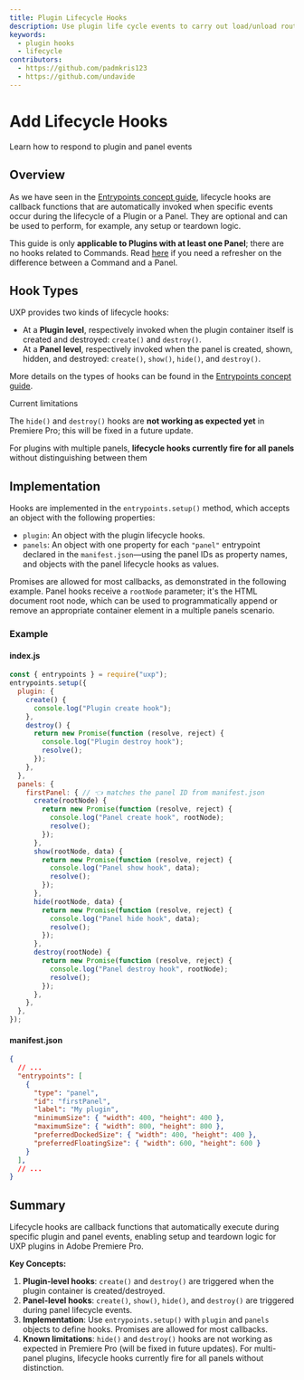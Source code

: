 ```yaml
---
title: Plugin Lifecycle Hooks
description: Use plugin life cycle events to carry out load/unload routines
keywords:
  - plugin hooks
  - lifecycle
contributors:
  - https://github.com/padmkris123
  - https://github.com/undavide
---
```


# Add Lifecycle Hooks

Learn how to respond to plugin and panel events

## Overview

As we have seen in the [Entrypoints concept guide](../../concepts/entrypoints/index.md#plugin-lifecycle-hooks), lifecycle hooks are callback functions that are automatically invoked when specific events occur during the lifecycle of a Plugin or a Panel. They are optional and can be used to perform, for example, any setup or teardown logic.

<InlineAlert variant="info" slots="text"/>

This guide is only **applicable to Plugins with at least one Panel**; there are no hooks related to Commands. Read [here](../../concepts/entrypoints/index.md#commands-and-panels) if you need a refresher on the difference between a Command and a Panel.

## Hook Types

UXP provides two kinds of lifecycle hooks:

- At a **Plugin level**, respectively invoked when the plugin container itself is created and destroyed: `create()` and `destroy()`.
- At a **Panel level**, respectively invoked when the panel is created, shown, hidden, and destroyed: `create()`, `show()`, `hide()`, and `destroy()`.

More details on the types of hooks can be found in the [Entrypoints concept guide](../../concepts/entrypoints/index.md#plugin-lifecycle-hooks).

<InlineAlert variant="error" slots="header, text, text2" />

Current limitations

The `hide()` and `destroy()` hooks are **not working as expected yet** in Premiere Pro; this will be fixed in a future update.

For plugins with multiple panels, **lifecycle hooks currently fire for all panels** without distinguishing between them

## Implementation

Hooks are implemented in the `entrypoints.setup()` method, which accepts an object with the following properties:

- `plugin`: An object with the plugin lifecycle hooks.
- `panels`: An object with one property for each `"panel"` entrypoint declared in the `manifest.json`—using the panel IDs as property names, and objects with the panel lifecycle hooks as values.

Promises are allowed for most callbacks, as demonstrated in the following example. Panel hooks receive a `rootNode` parameter; it's the HTML document root node, which can be used to programmatically append or remove an appropriate container element in a multiple panels scenario.

### Example

<CodeBlock slots="heading, code" repeat="2" languages="JavaScript, JSON" />

#### index.js

```js
const { entrypoints } = require("uxp");
entrypoints.setup({
  plugin: {
    create() {
      console.log("Plugin create hook");
    },
    destroy() {
      return new Promise(function (resolve, reject) {
        console.log("Plugin destroy hook");
        resolve();
      });
    },
  },
  panels: {
    firstPanel: { // 👈 matches the panel ID from manifest.json
      create(rootNode) {
        return new Promise(function (resolve, reject) {
          console.log("Panel create hook", rootNode);
          resolve();
        });
      },
      show(rootNode, data) {
        return new Promise(function (resolve, reject) {
          console.log("Panel show hook", data);
          resolve();
        });
      },
      hide(rootNode, data) {
        return new Promise(function (resolve, reject) {
          console.log("Panel hide hook", data);
          resolve();
        });
      },
      destroy(rootNode) {
        return new Promise(function (resolve, reject) {
          console.log("Panel destroy hook", rootNode);
          resolve();
        });
      },
    },
  },
});

```

#### manifest.json

```json
{
  // ...
  "entrypoints": [
    {
      "type": "panel",
      "id": "firstPanel",
      "label": "My plugin",
      "minimumSize": { "width": 400, "height": 400 },
      "maximumSize": { "width": 800, "height": 800 },
      "preferredDockedSize": { "width": 400, "height": 400 },
      "preferredFloatingSize": { "width": 600, "height": 600 }
    }
  ],
  // ...
}
```

## Summary

Lifecycle hooks are callback functions that automatically execute during specific plugin and panel events, enabling setup and teardown logic for UXP plugins in Adobe Premiere Pro.

**Key Concepts:**

1. **Plugin-level hooks**: `create()` and `destroy()` are triggered when the plugin container is created/destroyed.
2. **Panel-level hooks**: `create()`, `show()`, `hide()`, and `destroy()` are triggered during panel lifecycle events.
3. **Implementation**: Use `entrypoints.setup()` with `plugin` and `panels` objects to define hooks. Promises are allowed for most callbacks.
4. **Known limitations**: `hide()` and `destroy()` hooks are not working as expected in Premiere Pro (will be fixed in future updates). For multi-panel plugins, lifecycle hooks currently fire for all panels without distinction.
